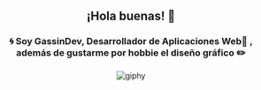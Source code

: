 <center>

## ¡Hola buenas! 👋

### 🌀 Soy GassinDev, Desarrollador de Aplicaciones Web🔨 , además de gustarme por hobbie el diseño gráfico ✏️ 

</center>

<p align="center">
  <img src="https://github.com/GassinDev/GassinDev/assets/105039478/50f8d11c-2d3c-45f9-b629-8bcf7e8541ee" alt="giphy">
</p>
